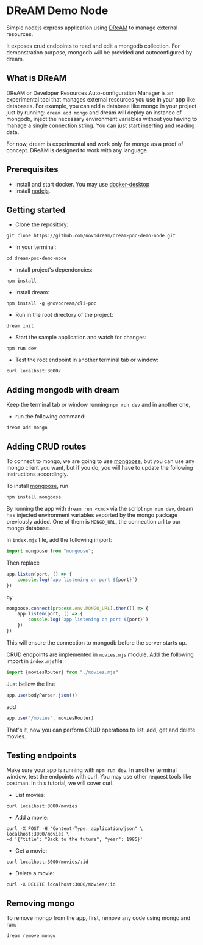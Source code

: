 # DReAM Demo Node

Simple nodejs express application using [DReAM](https://www.npmjs.com/package/@novopattern/dream-poc) to manage external
resources.

It exposes crud endpoints to read and edit a mongodb collection.
For demonstration purpose, mongodb will be provided and autoconfigured by dream.

## What is DReAM

DReAM or Developer Resources Auto-configuration Manager is an experimental tool
that manages external resources you use in your app like databases.
For example, you can add a database like mongo in your project just by running: `dream add mongo`
and dream will deploy an instance of mongodb, inject the necessary environment variables without you having
to manage a single connection string.
You can just start inserting and reading data.

For now, dream is experimental and work only for mongo as a proof of concept.
DReAM is designed to work with any language.

## Prerequisites

* Install and start docker. You may use [docker-desktop](https://docs.docker.com/get-docker/)
* Install [nodejs](https://nodejs.org/en/download/).

## Getting started

* Clone the repository:

```shell
git clone https://github.com/novodream/dream-poc-demo-node.git 
```

* In your terminal:

```shell
cd dream-poc-demo-node
```

* Install project's dependencies:

```shell
npm install
```

* Install dream:

```shell
npm install -g @novodream/cli-poc
```

* Run in the root directory of the project:

```shell
dream init
```

* Start the sample application and watch for changes:

```shell
npm run dev
```

* Test the root endpoint in another terminal tab or window:

```shell
curl localhost:3000/
```

## Adding mongodb with dream

Keep the terminal tab or window running `npm run dev` and in another one,

* run the following command:

```shell
dream add mongo
```

## Adding CRUD routes

To connect to mongo, we are going to use [mongoose](https://mongoosejs.com), but you can use any mongo client you want,
but if you do, you will have to update the following instructions accordingly.

To install [mongoose](https://mongoosejs.com), run 
```shell
npm install mongoose
```

By running the app with `dream run <cmd>` via the script `npm run dev`,
dream has injected environment variables exported by the mongo package previously added.
One of them is `MONGO_URL`, the connection url to our mongo database.

In `index.mjs` file, add the following import:

```js
import mongoose from "mongoose";
```

Then replace

```js 
app.listen(port, () => {
    console.log(`app listening on port ${port}`)
})
```

by

```js
mongoose.connect(process.env.MONGO_URL).then(() => {
    app.listen(port, () => {
        console.log(`app listening on port ${port}`)
    })
})
```

This will ensure the connection to mongodb before the server starts up.

CRUD endpoints are implemented in `movies.mjs` module. Add the following import in `index.mjs`file:

```js
import {moviesRouter} from "./movies.mjs"
```

Just bellow the line

```js
app.use(bodyParser.json())
```

add

```js
app.use('/movies', moviesRouter)
```

That's it, now you can perform CRUD operations to list, add, get and delete movies.

## Testing endpoints

Make sure your app is running with `npm run dev`.
In another terminal window, test the endpoints with curl. You may use other request tools like postman. In this
tutorial, we will cover curl.

* List movies:

```shell
curl localhost:3000/movies
```

* Add a movie:

```shell
curl -X POST -H "Content-Type: application/json" \
localhost:3000/movies \
-d '{"title": "Back to the future", "year": 1985}'
```

* Get a movie:

```shell
curl localhost:3000/movies/:id
```

* Delete a movie:

```shell
curl -X DELETE localhost:3000/movies/:id
```

## Removing mongo

To remove mongo from the app, first, remove any code using mongo and run:

```shell
dream remove mongo
```
